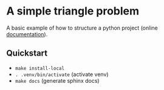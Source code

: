 # A simple triangle problem

A basic example of how to structure a python project (online
[documentation](https://drdv.github.io/triangle)).

## Quickstart

- `make install-local`
- `. .venv/bin/activate` (activate venv)
- `make docs` (generate sphinx docs)
